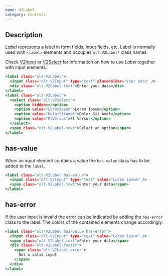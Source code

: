 ```yaml
---
name: V2Label
category: Controls
---
```


## Description

*Label* represents a label in form fields, input fields, etc. Label is normally
used with `<label>` elements and occupies `olt-V2Label*` class names.

Check [V2Input](/#v-2-input) or [V2Select](/#v-2-select) for information on how
to use *Label* together with input elements.

```example.html
<label class="olt-V2Label">
  <input class="olt-V2Input" type="text" placeholder="Your data" />
  <div class="olt-V2Label-text">Enter your data</div>
</label>
<label class="olt-V2Label">
  <select class="olt-V2Select">
    <option hidden></option>
    <option value="LoremIpsum">Lorem Ipsum</option>
    <option value="DolorSitAmet">Dolor Sit Amet</option>
    <option value="EtVersus">Et Versus</option>
  </select>
  <span class="olt-V2Label-text">Select an option</span>
</label>
```

## has-value

When an input element contains a value the `has-value` class has to be
added to the `label`.

```filled.html
<label class="olt-V2Label has-value">
  <input class="olt-V2Input" type="text" value="Lorem ipsum" />
  <span class="olt-V2Label-text">Enter your data</span>
</label>
```

## has-error

If the user input is invalid the error can be indicated by adding
the `has-error` class to the label. The colors of the contained
elements change accordingly.

```error.html
<label class="olt-V2Label has-value has-error">
  <input class="olt-V2Input" type="text" value="Lorem ipsum" />
  <span class="olt-V2Label-text">Enter your data</span>
  <div class="olt-V2Label-footer">
    <span class="olt-V2Label-error">
      Not a valid input
    </span>
  </div>
</label>
```
